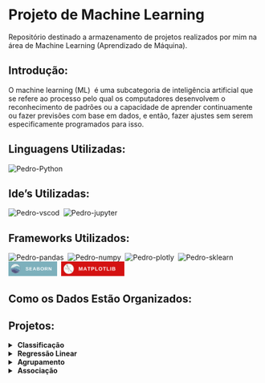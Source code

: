 # Projeto de Machine Learning
Repositório destinado a armazenamento de projetos realizados por mim na área de Machine Learning (Aprendizado de Máquina).

## Introdução:
O machine learning (ML)  é uma subcategoria de inteligência artificial que se refere ao processo pelo qual os computadores desenvolvem o reconhecimento de padrões ou a capacidade de aprender continuamente ou fazer previsões com base em dados, e então, fazer ajustes sem serem especificamente programados para isso. 

## Linguagens Utilizadas:
<img alt="Pedro-Python" src="https://img.shields.io/badge/Python-14354C?style=for-the-badge&logo=python&logoColor=white">&nbsp;

## Ide’s Utilizadas:
<img alt="Pedro-vscod" src="https://img.shields.io/badge/Visual_Studio_Code-0078D4?style=for-the-badge&logo=visual%20studio%20code&logoColor=white">&nbsp;
<img alt="Pedro-jupyter" src="https://img.shields.io/badge/jupyter-%23FA0F00.svg?style=for-the-badge&logo=jupyter&logoColor=white">&nbsp;

## Frameworks Utilizados:
<img alt="Pedro-pandas" src="https://img.shields.io/badge/pandas-%23150458.svg?style=for-the-badge&logo=pandas&logoColor=white">&nbsp;
<img alt="Pedro-numpy" src="https://img.shields.io/badge/numpy-%23013243.svg?style=for-the-badge&logo=numpy&logoColor=white">&nbsp;
<img alt="Pedro-plotly" src="https://img.shields.io/badge/Plotly-%233F4F75.svg?style=for-the-badge&logo=plotly&logoColor=white">&nbsp;
<img alt="Pedro-sklearn" src="https://img.shields.io/badge/scikit--learn-%23F7931E.svg?style=for-the-badge&logo=scikit-learn&logoColor=white">&nbsp;
<img alt="Pedro-seabron" height="29" src="img/seaborn.png">&nbsp;
<img alt="Pedro-seabron" height="29" src="img/Matplotlib.png">&nbsp;
## Como os Dados Estão Organizados:

## Projetos:

<details>
  <summary><b>&nbsp;Classificação</b></summary>
  <table align="center">
    <thread>
      <th>Projeto</th><th>Links</th>
    </thread>
  </table>
</details>
<details>
  <summary><b>&nbsp;Regressão Linear</b></summary>
  <table align="center">
    <thread>
      <th>Projeto</th><th>Links</th>
    </thread>
  </table>
</details>
<details>
  <summary><b>&nbsp;Agrupamento</b></summary>
  <table align="center">
    <thread>
      <th>Projeto</th><th>Links</th>
    </thread>
  </table>
</details>
<details>
  <summary><b>&nbsp;Associação</b></summary>
  <table align="center">
    <thread>
      <th>Projeto</th><th>Links</th>
    </thread>
  </table>
</details>
